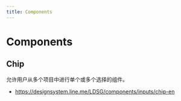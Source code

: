 ```yaml
---
title: Components
---
```


# Components

## Chip

允许用户从多个项目中进行单个或多个选择的组件。

- https://designsystem.line.me/LDSG/components/inputs/chip-en
